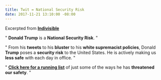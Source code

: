 ```yaml
---
title: Twit = National Security Risk
date: 2017-11-21 13:10:00 -08:00
---
```


Excerpted from [**Indivisible**](https://www.indivisible.org/) 

"  **Donald Trump** is a **National Security Risk**. "

"  From his **tweets** to his **bluster** to his **white supremacist policies**, Donald **Trump** poses a **security risk** to the United States. He is actively making us **less safe** with each day in office. "

"  [**Click here for a running list**](https://www.indivisible.org/resource/donald-trump-national-security-risk-heres-current-trumpthreatlevel/) of just some of the ways he has **threatened our safety**.  "


